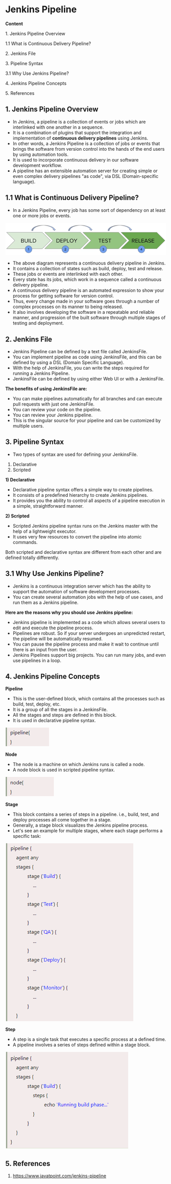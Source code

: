 # Jenkins Pipeline

**Content**

1\. Jenkins Pipeline Overview

1.1 What is Continuous Delivery Pipeline?

2\. Jenkins File

3\. Pipeline Syntax

3.1 Why Use Jenkins Pipeline?

4\. Jenkins Pipeline Concepts

5\. References

## 1. Jenkins Pipeline Overview

-   In Jenkins, a pipeline is a collection of events or jobs which are interlinked with one another in a sequence.
-   It is a combination of plugins that support the integration and implementation of **continuous delivery pipelines** using Jenkins.
-   In other words, a Jenkins Pipeline is a collection of jobs or events that brings the software from version control into the hands of the end users by using automation tools.
-   It is used to incorporate continuous delivery in our software development workflow.
-   A pipeline has an extensible automation server for creating simple or even complex delivery pipelines "as code", via DSL (Domain-specific language).

## 1.1 What is Continuous Delivery Pipeline?

-   In a Jenkins Pipeline, every job has some sort of dependency on at least one or more jobs or events.

![](media/055f74cc3cee80247cfb26756c612beb.png)

-   The above diagram represents a continuous delivery pipeline in Jenkins.
-   It contains a collection of states such as build, deploy, test and release.
-   These jobs or events are interlinked with each other.
-   Every state has its jobs, which work in a sequence called a continuous delivery pipeline.
-   A continuous delivery pipeline is an automated expression to show your process for getting software for version control.
-   Thus, every change made in your software goes through a number of complex processes on its manner to being released.
-   It also involves developing the software in a repeatable and reliable manner, and progression of the built software through multiple stages of testing and deployment.

## 2. Jenkins File

-   Jenkins Pipeline can be defined by a text file called JenkinsFile.
-   You can implement pipeline as code using JenkinsFile, and this can be defined by using a DSL (Domain Specific Language).
-   With the help of JenkinsFile, you can write the steps required for running a Jenkins Pipeline.
-   JenkinsFile can be defined by using either Web UI or with a JenkinsFile.

**The benefits of using JenkinsFile are:**

-   You can make pipelines automatically for all branches and can execute pull requests with just one JenkinsFile.
-   You can review your code on the pipeline.
-   You can review your Jenkins pipeline.
-   This is the singular source for your pipeline and can be customized by multiple users.

## 3. Pipeline Syntax

-   Two types of syntax are used for defining your JenkinsFile.
1.  Declarative
2.  Scripted

**1) Declarative**

-   Declarative pipeline syntax offers a simple way to create pipelines.
-   It consists of a predefined hierarchy to create Jenkins pipelines.
-   It provides you the ability to control all aspects of a pipeline execution in a simple, straightforward manner.

**2) Scripted**

-   Scripted Jenkins pipeline syntax runs on the Jenkins master with the help of a lightweight executor.
-   It uses very few resources to convert the pipeline into atomic commands.

Both scripted and declarative syntax are different from each other and are defined totally differently.

## 3.1 Why Use Jenkins Pipeline?

-   Jenkins is a continuous integration server which has the ability to support the automation of software development processes.
-   You can create several automation jobs with the help of use cases, and run them as a Jenkins pipeline.

**Here are the reasons why you should use Jenkins pipeline:**

-   Jenkins pipeline is implemented as a code which allows several users to edit and execute the pipeline process.
-   Pipelines are robust. So if your server undergoes an unpredicted restart, the pipeline will be automatically resumed.
-   You can pause the pipeline process and make it wait to continue until there is an input from the user.
-   Jenkins Pipelines support big projects. You can run many jobs, and even use pipelines in a loop.

## 4. Jenkins Pipeline Concepts

**Pipeline**

-   This is the user-defined block, which contains all the processes such as build, test, deploy, etc.
-   It is a group of all the stages in a JenkinsFile.
-   All the stages and steps are defined in this block.
-   It is used in declarative pipeline syntax.

![](media/c4ef7490b2dd956f1d12bc66a21f8aee.png)

**Node**

-   The node is a machine on which Jenkins runs is called a node.
-   A node block is used in scripted pipeline syntax.

![](media/79370657acc501e10fe8299762adca23.png)

**Stage**

-   This block contains a series of steps in a pipeline. i.e., build, test, and deploy processes all come together in a stage.
-   Generally, a stage block visualizes the Jenkins pipeline process.
-   Let's see an example for multiple stages, where each stage performs a specific task:

![](media/a1c683b0129e0a5dfc3e86747f89050a.png)

**Step**

-   A step is a single task that executes a specific process at a defined time.
-   A pipeline involves a series of steps defined within a stage block.

![](media/41b13bce3cfe2ce85c197aad9d2d054a.png)

## 5. References

1.  https://www.javatpoint.com/jenkins-pipeline
